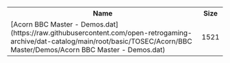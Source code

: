 <table>
<tr><th>Name</th><th>Size</th></tr>
<tr><td>
[Acorn BBC Master - Demos.dat](https://raw.githubusercontent.com/open-retrogaming-archive/dat-catalog/main/root/basic/TOSEC/Acorn/BBC Master/Demos/Acorn BBC Master - Demos.dat)
</td><td>1521</td></tr>
</table>
